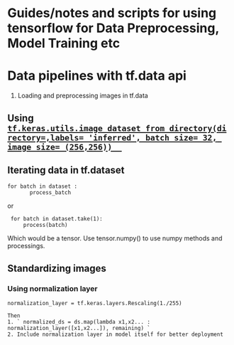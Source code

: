 # Guides/notes and scripts for using tensorflow for Data Preprocessing, Model Training etc

# Data pipelines with tf.data api
1. Loading and preprocessing images in tf.data
  ## Using [`tf.keras.utils.image_dataset_from_directory(directory=,labels= 'inferred', batch_size= 32, image_size= (256,256))  `](https://www.tensorflow.org/api_docs/python/tf/keras/utils/image_dataset_from_directory)
  
  ## Iterating data in tf.dataset
   ``` 
   for batch in dataset :  
          process_batch 
   ```
   or  
   ```
    for batch in dataset.take(1):
        process(batch)
   ```
   
   Which would be a tensor.
   Use tensor.numpy() to use numpy methods and processings.
            
## Standardizing images
  ### Using normalization layer
   ` normalization_layer = tf.keras.layers.Rescaling(1./255) `  
   
    Then      
    1. ` normalized_ds = ds.map(lambda x1,x2... : normalization_layer([x1,x2...]), remaining) `      
    2. Include normalization layer in model itself for better deployment
    
